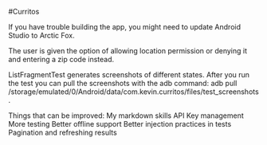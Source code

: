 #Curritos

If you have trouble building the app, you might need to update Android Studio to Arctic Fox.

The user is given the option of allowing location permission or denying it and entering a zip code instead.

ListFragmentTest generates screenshots of different states. After you run the test you can pull the screenshots with the adb command: adb pull /storage/emulated/0/Android/data/com.kevin.curritos/files/test_screenshots.



Things that can be improved:
My markdown skills
API Key management
More testing
Better offline support
Better injection practices in tests
Pagination and refreshing results